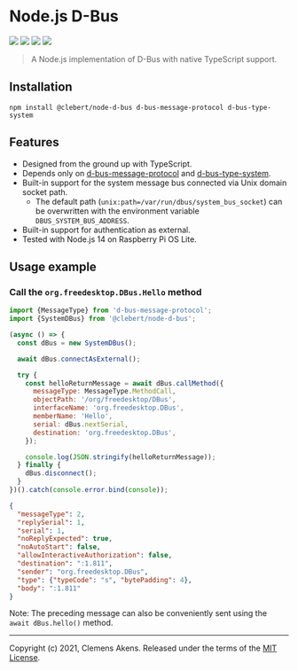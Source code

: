 # Node.js D-Bus

[![][ci-badge]][ci-link] [![][version-badge]][version-link]
[![][license-badge]][license-link] [![][types-badge]][types-link]

[ci-badge]: https://github.com/clebert/node-d-bus/workflows/CI/badge.svg
[ci-link]: https://github.com/clebert/node-d-bus
[version-badge]: https://badgen.net/npm/v/@clebert/node-d-bus
[version-link]: https://www.npmjs.com/package/@clebert/node-d-bus
[license-badge]: https://badgen.net/npm/license/@clebert/node-d-bus
[license-link]: https://github.com/clebert/node-d-bus/blob/master/LICENSE
[types-badge]: https://badgen.net/npm/types/@clebert/node-d-bus
[types-link]: https://github.com/clebert/node-d-bus

> A Node.js implementation of D-Bus with native TypeScript support.

## Installation

```
npm install @clebert/node-d-bus d-bus-message-protocol d-bus-type-system
```

## Features

- Designed from the ground up with TypeScript.
- Depends only on
  [d-bus-message-protocol](https://github.com/clebert/d-bus-message-protocol)
  and [d-bus-type-system](https://github.com/clebert/d-bus-type-system).
- Built-in support for the system message bus connected via Unix domain socket
  path.
  - The default path (`unix:path=/var/run/dbus/system_bus_socket`) can be
    overwritten with the environment variable `DBUS_SYSTEM_BUS_ADDRESS`.
- Built-in support for authentication as external.
- Tested with Node.js 14 on Raspberry Pi OS Lite.

## Usage example

### Call the `org.freedesktop.DBus.Hello` method

```js
import {MessageType} from 'd-bus-message-protocol';
import {SystemDBus} from '@clebert/node-d-bus';

(async () => {
  const dBus = new SystemDBus();

  await dBus.connectAsExternal();

  try {
    const helloReturnMessage = await dBus.callMethod({
      messageType: MessageType.MethodCall,
      objectPath: '/org/freedesktop/DBus',
      interfaceName: 'org.freedesktop.DBus',
      memberName: 'Hello',
      serial: dBus.nextSerial,
      destination: 'org.freedesktop.DBus',
    });

    console.log(JSON.stringify(helloReturnMessage));
  } finally {
    dBus.disconnect();
  }
})().catch(console.error.bind(console));
```

```json
{
  "messageType": 2,
  "replySerial": 1,
  "serial": 1,
  "noReplyExpected": true,
  "noAutoStart": false,
  "allowInteractiveAuthorization": false,
  "destination": ":1.811",
  "sender": "org.freedesktop.DBus",
  "type": {"typeCode": "s", "bytePadding": 4},
  "body": ":1.811"
}
```

Note: The preceding message can also be conveniently sent using the
`await dBus.hello()` method.

---

Copyright (c) 2021, Clemens Akens. Released under the terms of the
[MIT License](https://github.com/clebert/node-d-bus/blob/master/LICENSE).
